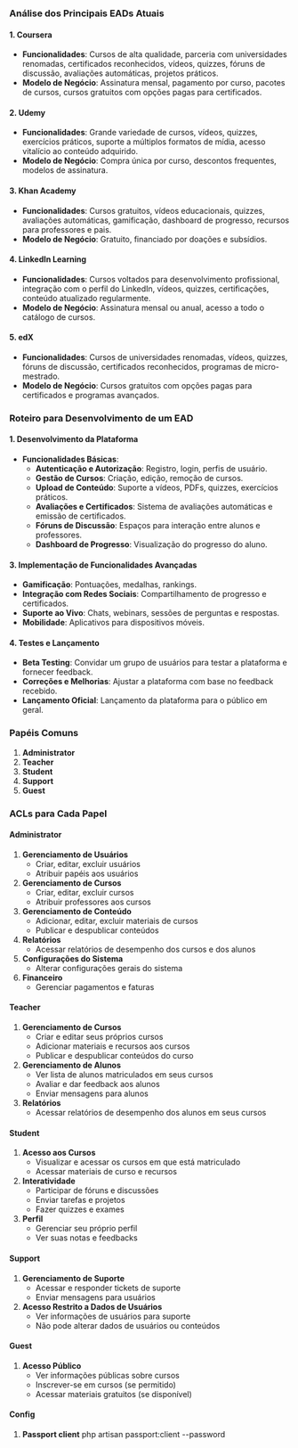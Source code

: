 ### Análise dos Principais EADs Atuais

#### 1. Coursera

-   **Funcionalidades**: Cursos de alta qualidade, parceria com universidades renomadas, certificados reconhecidos, vídeos, quizzes, fóruns de discussão, avaliações automáticas, projetos práticos.
-   **Modelo de Negócio**: Assinatura mensal, pagamento por curso, pacotes de cursos, cursos gratuitos com opções pagas para certificados.

#### 2. Udemy

-   **Funcionalidades**: Grande variedade de cursos, vídeos, quizzes, exercícios práticos, suporte a múltiplos formatos de mídia, acesso vitalício ao conteúdo adquirido.
-   **Modelo de Negócio**: Compra única por curso, descontos frequentes, modelos de assinatura.

#### 3. Khan Academy

-   **Funcionalidades**: Cursos gratuitos, vídeos educacionais, quizzes, avaliações automáticas, gamificação, dashboard de progresso, recursos para professores e pais.
-   **Modelo de Negócio**: Gratuito, financiado por doações e subsídios.

#### 4. LinkedIn Learning

-   **Funcionalidades**: Cursos voltados para desenvolvimento profissional, integração com o perfil do LinkedIn, vídeos, quizzes, certificações, conteúdo atualizado regularmente.
-   **Modelo de Negócio**: Assinatura mensal ou anual, acesso a todo o catálogo de cursos.

#### 5. edX

-   **Funcionalidades**: Cursos de universidades renomadas, vídeos, quizzes, fóruns de discussão, certificados reconhecidos, programas de micro-mestrado.
-   **Modelo de Negócio**: Cursos gratuitos com opções pagas para certificados e programas avançados.

### Roteiro para Desenvolvimento de um EAD

#### 1. Desenvolvimento da Plataforma

-   **Funcionalidades Básicas**:
    -   **Autenticação e Autorização**: Registro, login, perfis de usuário.
    -   **Gestão de Cursos**: Criação, edição, remoção de cursos.
    -   **Upload de Conteúdo**: Suporte a vídeos, PDFs, quizzes, exercícios práticos.
    -   **Avaliações e Certificados**: Sistema de avaliações automáticas e emissão de certificados.
    -   **Fóruns de Discussão**: Espaços para interação entre alunos e professores.
    -   **Dashboard de Progresso**: Visualização do progresso do aluno.

#### 3. Implementação de Funcionalidades Avançadas

-   **Gamificação**: Pontuações, medalhas, rankings.
-   **Integração com Redes Sociais**: Compartilhamento de progresso e certificados.
-   **Suporte ao Vivo**: Chats, webinars, sessões de perguntas e respostas.
-   **Mobilidade**: Aplicativos para dispositivos móveis.

#### 4. Testes e Lançamento

-   **Beta Testing**: Convidar um grupo de usuários para testar a plataforma e fornecer feedback.
-   **Correções e Melhorias**: Ajustar a plataforma com base no feedback recebido.
-   **Lançamento Oficial**: Lançamento da plataforma para o público em geral.

### Papéis Comuns

1. **Administrator**
2. **Teacher**
3. **Student**
4. **Support**
5. **Guest**

### ACLs para Cada Papel

#### Administrator

1. **Gerenciamento de Usuários**
    - Criar, editar, excluir usuários
    - Atribuir papéis aos usuários
2. **Gerenciamento de Cursos**
    - Criar, editar, excluir cursos
    - Atribuir professores aos cursos
3. **Gerenciamento de Conteúdo**
    - Adicionar, editar, excluir materiais de cursos
    - Publicar e despublicar conteúdos
4. **Relatórios**
    - Acessar relatórios de desempenho dos cursos e dos alunos
5. **Configurações do Sistema**
    - Alterar configurações gerais do sistema
6. **Financeiro**
    - Gerenciar pagamentos e faturas

#### Teacher

1. **Gerenciamento de Cursos**
    - Criar e editar seus próprios cursos
    - Adicionar materiais e recursos aos cursos
    - Publicar e despublicar conteúdos do curso
2. **Gerenciamento de Alunos**
    - Ver lista de alunos matriculados em seus cursos
    - Avaliar e dar feedback aos alunos
    - Enviar mensagens para alunos
3. **Relatórios**
    - Acessar relatórios de desempenho dos alunos em seus cursos

#### Student

1. **Acesso aos Cursos**
    - Visualizar e acessar os cursos em que está matriculado
    - Acessar materiais de curso e recursos
2. **Interatividade**
    - Participar de fóruns e discussões
    - Enviar tarefas e projetos
    - Fazer quizzes e exames
3. **Perfil**
    - Gerenciar seu próprio perfil
    - Ver suas notas e feedbacks

#### Support

1. **Gerenciamento de Suporte**
    - Acessar e responder tickets de suporte
    - Enviar mensagens para usuários
2. **Acesso Restrito a Dados de Usuários**
    - Ver informações de usuários para suporte
    - Não pode alterar dados de usuários ou conteúdos

#### Guest

1. **Acesso Público**
    - Ver informações públicas sobre cursos
    - Inscrever-se em cursos (se permitido)
    - Acessar materiais gratuitos (se disponível)

#### Config

1. **Passport client**
   php artisan passport:client --password
